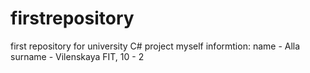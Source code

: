 # firstrepository
first repository for university C# project 
myself informtion:
name - Alla
surname - Vilenskaya
FIT, 10 - 2
